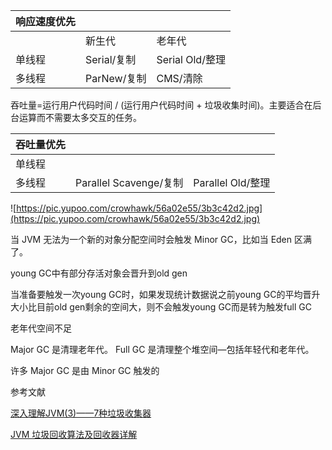 |响应速度优先|||
|-|-|-|
|      |新生代|老年代|
|单线程|Serial/复制|Serial Old/整理|
|多线程|ParNew/复制|CMS/清除|

吞吐量=运行用户代码时间 / (运行用户代码时间 + 垃圾收集时间)。主要适合在后台运算而不需要太多交互的任务。

|吞吐量优先|||
|-|-|-|
|单线程|||
|多线程|Parallel Scavenge/复制|Parallel Old/整理|

![https://pic.yupoo.com/crowhawk/56a02e55/3b3c42d2.jpg](https://pic.yupoo.com/crowhawk/56a02e55/3b3c42d2.jpg)

当 JVM 无法为一个新的对象分配空间时会触发 Minor GC，比如当 Eden 区满了。

young GC中有部分存活对象会晋升到old gen

当准备要触发一次young GC时，如果发现统计数据说之前young GC的平均晋升大小比目前old gen剩余的空间大，则不会触发young GC而是转为触发full GC

老年代空间不足

Major GC 是清理老年代。
Full GC 是清理整个堆空间—包括年轻代和老年代。

许多 Major GC 是由 Minor GC 触发的

参考文献

[深入理解JVM(3)——7种垃圾收集器](https://crowhawk.github.io/2017/08/15/jvm_3/)

[JVM 垃圾回收算法及回收器详解](http://www.importnew.com/26383.html)
